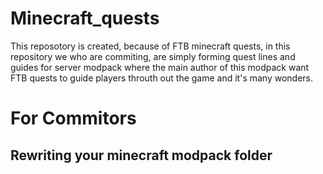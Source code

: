 # Minecraft_quests
This reposotory is created, because of FTB minecraft quests, in this repository we who are commiting, are simply forming quest lines and guides for server modpack where the main author of this modpack want FTB quests to guide players throuth out the game and it's many wonders.

# For Commitors
## Rewriting your minecraft modpack folder


